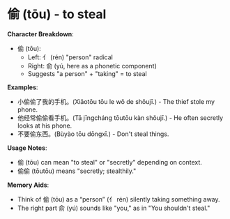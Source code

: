# **偷 (tōu) - to steal**

**Character Breakdown**:  
- 偷 (tōu):
  - Left: 亻 (rén) "person" radical
  - Right: 俞 (yú, here as a phonetic component)
  - Suggests "a person" + "taking" = to steal

**Examples**:  
- 小偷偷了我的手机。(Xiǎotōu tōu le wǒ de shǒujī.) - The thief stole my phone.  
- 他经常偷偷看手机。(Tā jīngcháng tōutōu kàn shǒujī.) - He often secretly looks at his phone.  
- 不要偷东西。(Bùyào tōu dōngxī.) - Don't steal things.

**Usage Notes**:  
- 偷 (tōu) can mean "to steal" or "secretly" depending on context.  
- 偷偷 (tōutōu) means "secretly; stealthily."

**Memory Aids**:  
- Think of 偷 (tōu) as a “person” (亻 rén) silently taking something away.  
- The right part 俞 (yú) sounds like "you," as in "You shouldn't steal."